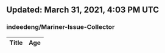 ## Updated: March 31, 2021, 4:03 PM UTC


### indeedeng/Mariner-Issue-Collector
|**Title**|**Age**|
|:----|:----|